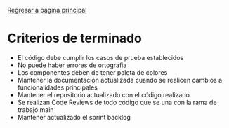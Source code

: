 [Regresar a página principal](https://github.com/Apantli/.github/blob/main/profile/README.md)

# Criterios de terminado
- El código debe cumplir los casos de prueba establecidos
- No puede haber errores de ortografia
- Los componentes deben de tener paleta de colores
- Mantener la documentación actualizada cuando se realicen cambios a funcionalidades principales
- Mantener el repositorio actualizado con el código realizado
- Se realizan Code Reviews de todo código que se una con la rama de trabajo main
- Mantener actualizado el sprint backlog
